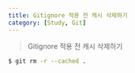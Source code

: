 ```yaml
---
title: Gitignore 적용 전 캐시 삭제하기
category: [Study, Git]
---
```


> Gitignore 적용 전 캐시 삭제하기

```bash
$ git rm -r --cached .
```